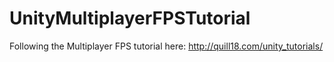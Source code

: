UnityMultiplayerFPSTutorial
===========================

Following the Multiplayer FPS tutorial here: http://quill18.com/unity_tutorials/
